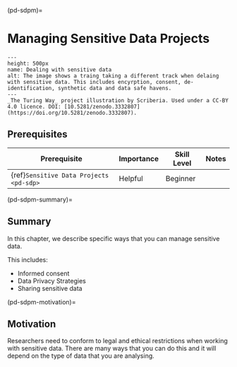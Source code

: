 (pd-sdpm)=
# Managing Sensitive Data Projects

```{figure} ../figures/sensitive-data.jpg
---
height: 500px
name: Dealing with sensitive data
alt: The image shows a traing taking a different track when delaing with sensitive data. This includes encyrption, consent, de-identification, synthetic data and data safe havens.
---
_The Turing Way_ project illustration by Scriberia. Used under a CC-BY 4.0 licence. DOI: [10.5281/zenodo.3332807](https://doi.org/10.5281/zenodo.3332807).
```
## Prerequisites

| Prerequisite |  Importance  |  Skill Level | Notes |
| ------------ |------------- | ------|----|
| {ref}`Sensitive Data Projects <pd-sdp>` | Helpful | Beginner |  |

(pd-sdpm-summary)=
## Summary

In this chapter, we describe specific ways that you can manage sensitive data. 

This includes:
* Informed consent
* Data Privacy Strategies
* Sharing sensitive data

(pd-sdpm-motivation)=
## Motivation

Researchers need to conform to legal and ethical restrictions when working with sensitive data.
There are many ways that you can do this and it will depend on the type of data that you are analysing. 
